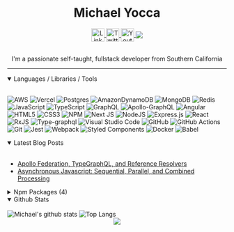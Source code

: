 <!-- Header  -->
<h1 align="center">Michael Yocca</h1>

<!-- Contact Icons  -->
<div align="center">
  <a align="center" href="https://www.linkedin.com/in/michaelyocca/">
    <img align="center" alt="LinkedIN" width="30px" src="https://raw.githubusercontent.com/peterthehan/peterthehan/master/assets/linkedin.svg" >
  </a>
  <a target="_blank" href="https://twitter.com/Mjyocca">
    <img align="center" alt="Twitter" width="30px" src="https://raw.githubusercontent.com/peterthehan/peterthehan/master/assets/twitter.svg" />
  </a>
  <a target="_blank" href="https://www.youtube.com/channel/UCE1TAX00aathF9PvzOzeRXA">
    <img align="center" alt="Youtube" width="30px" src="https://raw.githubusercontent.com/peterthehan/peterthehan/master/assets/youtube.svg" />
  </a>
  <a href="https://michaelyocca.io/blog">
  <img align="center" src="https://img.shields.io/badge/-Blog-blue?style=for-the-badge&logo=" /></a>
</div>

<br />

<div align="center"></div>
<p align="center">I'm a passionate self-taught, fullstack developer from Southern California</p>
<hr />


<details open><summary><span>Languages / Libraries / Tools</span></summary>
<br />
<div>


![AWS](https://img.shields.io/badge/AWS-%23FF9900.svg?style=for-the-badge&logo=amazon-aws&logoColor=white)
![Vercel](https://img.shields.io/badge/vercel-%23000000.svg?style=for-the-badge&logo=vercel&logoColor=white)
![Postgres](https://img.shields.io/badge/postgres-%23316192.svg?style=for-the-badge&logo=postgresql&logoColor=white)
![AmazonDynamoDB](https://img.shields.io/badge/Amazon%20DynamoDB-4053D6?style=for-the-badge&logo=Amazon%20DynamoDB&logoColor=white)
![MongoDB](https://img.shields.io/badge/MongoDB-%234ea94b.svg?style=for-the-badge&logo=mongodb&logoColor=white)
![Redis](https://img.shields.io/badge/redis-%23DD0031.svg?style=for-the-badge&logo=redis&logoColor=white)
![JavaScript](https://img.shields.io/badge/javascript-%23323330.svg?style=for-the-badge&logo=javascript&logoColor=%23F7DF1E)
![TypeScript](https://img.shields.io/badge/typescript-%23007ACC.svg?style=for-the-badge&logo=typescript&logoColor=white)
![GraphQL](https://img.shields.io/badge/-GraphQL-E10098?style=for-the-badge&logo=graphql&logoColor=white)
![Apollo-GraphQL](https://img.shields.io/badge/-ApolloGraphQL-311C87?style=for-the-badge&logo=apollo-graphql)
![Angular](https://img.shields.io/badge/angular-%23DD0031.svg?style=for-the-badge&logo=angular&logoColor=white)
![HTML5](https://img.shields.io/badge/html5-%23E34F26.svg?style=for-the-badge&logo=html5&logoColor=white)
![CSS3](https://img.shields.io/badge/css3-%231572B6.svg?style=for-the-badge&logo=css3&logoColor=white)
![NPM](https://img.shields.io/badge/NPM-%23000000.svg?style=for-the-badge&logo=npm&logoColor=white)
![Next JS](https://img.shields.io/badge/Next-black?style=for-the-badge&logo=next.js&logoColor=white)
![NodeJS](https://img.shields.io/badge/node.js-6DA55F?style=for-the-badge&logo=node.js&logoColor=white)
![Express.js](https://img.shields.io/badge/express.js-%23404d59.svg?style=for-the-badge&logo=express&logoColor=%2361DAFB)
![React](https://img.shields.io/badge/react-%2320232a.svg?style=for-the-badge&logo=react&logoColor=%2361DAFB)
![RxJS](https://img.shields.io/badge/rxjs-%23B7178C.svg?style=for-the-badge&logo=reactivex&logoColor=white)
![Type-graphql](https://img.shields.io/badge/-TypeGraphQL-%23C04392?style=for-the-badge)
![Visual Studio Code](https://img.shields.io/badge/Visual%20Studio%20Code-0078d7.svg?style=for-the-badge&logo=visual-studio-code&logoColor=white)
![GitHub](https://img.shields.io/badge/github-%23121011.svg?style=for-the-badge&logo=github&logoColor=white)
![GitHub Actions](https://img.shields.io/badge/githubactions-%232671E5.svg?style=for-the-badge&logo=githubactions&logoColor=white)
![Git](https://img.shields.io/badge/git-%23F05033.svg?style=for-the-badge&logo=git&logoColor=white)
![Jest](https://img.shields.io/badge/-jest-%23C21325?style=for-the-badge&logo=jest&logoColor=white)
![Webpack](https://img.shields.io/badge/webpack-%238DD6F9.svg?style=for-the-badge&logo=webpack&logoColor=black)
![Styled Components](https://img.shields.io/badge/styled--components-DB7093?style=for-the-badge&logo=styled-components&logoColor=white)
![Docker](https://img.shields.io/badge/docker-%230db7ed.svg?style=for-the-badge&logo=docker&logoColor=white)
![Babel](https://img.shields.io/badge/Babel-F9DC3e?style=for-the-badge&logo=babel&logoColor=black)

</div>
</details>


<details open><summary><span>Latest Blog Posts</span></summary>
<br />
<div>

* [Apollo Federation, TypeGraphQL, and Reference Resolvers](https://michaelyocca.io/blogPost?post=enable-graphql-reference-resolvers-with-apollo-federation)
* [Asynchronous Javascript: Sequential, Parallel, and Combined Processing](https://michaelyocca.io/blogPost?post=asynchronous-javascript-sequential-parallel-concurrent)
</div>
</details>


<details>
<summary>Npm Packages (4)</summary>

<br />

![async-parallel-limit](https://github-readme-stats.vercel.app/api/pin/?username=mjyocca&theme=dark&repo=async-parallel-limit)
![sfdx-deploy-webpack-plugin](https://github-readme-stats.vercel.app/api/pin/?username=mjyocca&theme=dark&repo=sfdx-deploy-webpack-plugin)
![visualforce-template-webpack-plugin](https://github-readme-stats.vercel.app/api/pin/?username=mjyocca&theme=dark&repo=visualforce-template-webpack-plugin)
![static-resource-webpack-plugin](https://github-readme-stats.vercel.app/api/pin/?username=mjyocca&theme=dark&repo=static-resource-webpack-plugin)


</details>


<details open>
<summary><span >Github Stats</span></summary>
<br />
<div>
<img alt="Michael's github stats" src="https://github-readme-stats.vercel.app/api?username=mjyocca&show_icons=true&theme=github_dark" />
<img alt="Top Langs" src="https://github-readme-stats.vercel.app/api/top-langs/?username=mjyocca&layout=compact&theme=github_dark&langs_count=10">
</div>
</details>


<!-- ![Michael's github stats](https://github-readme-stats.vercel.app/api?username=mjyocca&show_icons=true&bg_color=30,e96443,904e95&title_color=fff&text_color=fff&icon_color=fff) -->

<div align="center"><img align="center" src="https://visitor-badge.glitch.me/badge?page_id=mjyocca.mjyocca" /></div>
